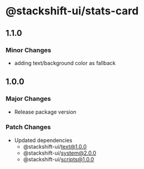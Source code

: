 # @stackshift-ui/stats-card

## 1.1.0

### Minor Changes

- adding text/background color as fallback

## 1.0.0

### Major Changes

- Release package version

### Patch Changes

- Updated dependencies
  - @stackshift-ui/text@1.0.0
  - @stackshift-ui/system@2.0.0
  - @stackshift-ui/scripts@1.0.0

